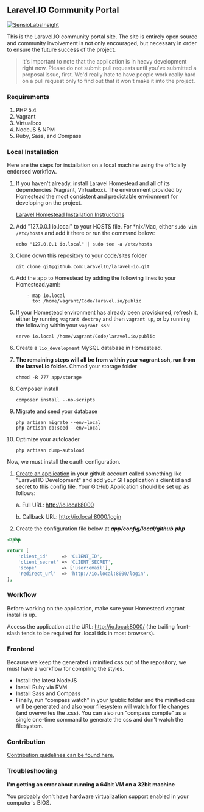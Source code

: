 ## Laravel.IO Community Portal

[![SensioLabsInsight](https://insight.sensiolabs.com/projects/50a7431f-66b0-4221-8837-7ccf1924031e/mini.png)](https://insight.sensiolabs.com/projects/50a7431f-66b0-4221-8837-7ccf1924031e)

This is the Laravel.IO community portal site. The site is entirely open source and community involvement is not only encouraged, but necessary in order to ensure the future success of the project.

> It's important to note that the application is in heavy development right now. Please do not submit pull requests until you've submitted a proposal issue, first. We'd really hate to have people work really hard on a pull request only to find out that it won't make it into the project.

### Requirements

1. PHP 5.4
2. Vagrant
3. Virtualbox
4. NodeJS & NPM
5. Ruby, Sass, and Compass

### Local Installation

Here are the steps for installation on a local machine using the officially endorsed workflow.

1. If you haven't already, install Laravel Homestead and all of its dependencies (Vagrant, Virtualbox). The environment provided by Homestead the most consistent and predictable environment for developing on the project.

    [Laravel Homestead Installation Instructions][4]

2. Add "127.0.0.1 io.local" to your HOSTS file. For *nix/Mac, either `sudo vim /etc/hosts` and add it there or run the command below:
    ```
    echo "127.0.0.1 io.local" | sudo tee -a /etc/hosts
    ```
3. Clone down this repository to your code/sites folder
    ```
    git clone git@github.com:LaravelIO/laravel-io.git
    ```
4. Add the app to Homestead by adding the following lines to your Homestead.yaml: 
    ```
        - map io.local
          to: /home/vagrant/Code/laravel.io/public
    ```
5. If your Homestead environment has already been provisioned, refresh it, either by running `vagrant destroy` and then `vagrant up`, or by running the following within your `vagrant ssh`:
    ```
    serve io.local /home/vagrant/Code/laravel.io/public
    ```
6. Create a `lio_development` MySQL database in Homestead.

7. **The remaining steps will all be from within your vagrant ssh, run from the laravel.io folder.**
    Chmod your storage folder
    ```
    chmod -R 777 app/storage
    ```
    
8. Composer install
    ```
    composer install --no-scripts
    ```
    
9. Migrate and seed your database
    ```
    php artisan migrate --env=local
    php artisan db:seed --env=local
    ```

10. Optimize your autoloader
    ```
    php artisan dump-autoload
    ```


Now, we must install the oauth configuration.

1. [Create an application][5] in your github account called something like "Laravel IO Development" and add your GH application's client id and secret to this config file. Your GitHub Application should be set up as follows:

    a. Full URL: http://io.local:8000

    b. Callback URL: http://io.local:8000/login
2. Create the configuration file below at ***app/config/local/github.php***

```PHP
<?php

return [
    'client_id'     => 'CLIENT_ID',
    'client_secret' => 'CLIENT_SECRET',
    'scope'         => ['user:email'],
    'redirect_url'  => 'http://io.local:8000/login',
];
```

### Workflow

Before working on the application, make sure your Homestead vagrant install is up.

Access the application at the URL: http://io.local:8000/ (the trailing front-slash tends to be required for .local tlds in most browsers).

### Frontend

Because we keep the generated / minified css out of the repository, we must have a workflow for compiling the styles.

* Install the latest NodeJS
* Install Ruby via RVM
* Install Sass and Compass
* Finally, run "compass watch" in your /public folder and the minified css will be generated and also your filesystem will watch for file changes (and overwrites the .css). You can also run "compass compile" as a single one-time command to generate the css and don't watch the filesystem.  

### Contribution

[Contribution guidelines can be found here.](CONTRIBUTING.md)

### Troubleshooting

**I'm getting an error about running a 64bit VM on a 32bit machine**

You probably don't have hardware virtualization support enabled in your computer's BIOS.


  [1]: http://downloads.vagrantup.com/
  [2]: http://www.opscode.com/chef/install/
  [3]: https://www.virtualbox.org/wiki/Downloads
  [4]: http://laravel.com/docs/homestead
  [5]: https://github.com/settings/applications
